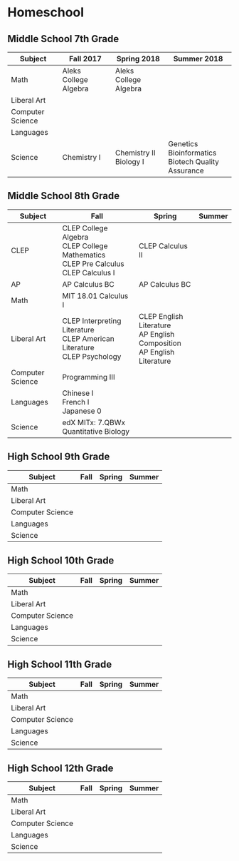 # Homeschool

## Middle School 7th Grade

| Subject | Fall 2017 | Spring 2018 | Summer 2018 |
|---------|------|--------|--------|
| Math | Aleks College Algebra | Aleks College Algebra | |
| Liberal Art | | |
| Computer Science | | |
| Languages | | |
| Science | Chemistry I | Chemistry II  <br> Biology I | Genetics  <br> Bioinformatics <br> Biotech Quality Assurance |

## Middle School 8th Grade

| Subject | Fall | Spring | Summer |
|---------|------|--------|--------|
| CLEP | CLEP College Algebra <br> CLEP College Mathematics <br> CLEP Pre Calculus <br> CLEP Calculus I | CLEP Calculus II |  |
| AP | AP Calculus BC | AP Calculus BC |
| Math | MIT 18.01 Calculus I | | |
| Liberal Art | CLEP Interpreting Literature <br> CLEP American Literature <br> CLEP Psychology | CLEP English Literature <br> AP English Composition <br> AP English Literature |
| Computer Science | Programming III | |
| Languages | Chinese I <br> French I <br> Japanese 0 | |
| Science | edX MITx: 7.QBWx Quantitative Biology | | |

## High School 9th Grade

| Subject | Fall | Spring | Summer |
|---------|------|--------|--------|
| Math | | | |
| Liberal Art | | |
| Computer Science | | |
| Languages | | |
| Science | | | |

## High School 10th Grade

| Subject | Fall | Spring | Summer |
|---------|------|--------|--------|
| Math | | | |
| Liberal Art | | |
| Computer Science | | |
| Languages | | |
| Science | | | |

## High School 11th Grade

| Subject | Fall | Spring | Summer |
|---------|------|--------|--------|
| Math | | | |
| Liberal Art | | |
| Computer Science | | |
| Languages | | |
| Science | | | |

## High School 12th Grade

| Subject | Fall | Spring | Summer |
|---------|------|--------|--------|
| Math | | | |
| Liberal Art | | |
| Computer Science | | |
| Languages | | |
| Science | | | |
